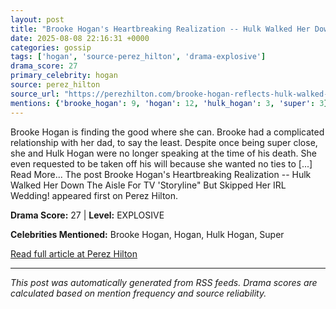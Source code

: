 ```yaml
---
layout: post
title: "Brooke Hogan's Heartbreaking Realization -- Hulk Walked Her Down The Aisle For TV 'Storyline" But Skipped Her IRL Wedding!"
date: 2025-08-08 22:16:31 +0000
categories: gossip
tags: ['hogan', 'source-perez_hilton', 'drama-explosive']
drama_score: 27
primary_celebrity: hogan
source: perez_hilton
source_url: "https://perezhilton.com/brooke-hogan-reflects-hulk-walked-her-down-aisle-for-tv-storyline-but-skipped-real-wedding/"
mentions: {'brooke_hogan': 9, 'hogan': 12, 'hulk_hogan': 3, 'super': 3}
---
```


Brooke Hogan is finding the good where she can. Brooke had a complicated relationship with her dad, to say the least. Despite once being super close, she and Hulk Hogan were no longer speaking at the time of his death. She even requested to be taken off his will because she wanted no ties to [...] Read More... The post Brooke Hogan's Heartbreaking Realization -- Hulk Walked Her Down The Aisle For TV 'Storyline" But Skipped Her IRL Wedding! appeared first on Perez Hilton.

**Drama Score:** 27 | **Level:** EXPLOSIVE

**Celebrities Mentioned:** Brooke Hogan, Hogan, Hulk Hogan, Super

[Read full article at Perez Hilton](https://perezhilton.com/brooke-hogan-reflects-hulk-walked-her-down-aisle-for-tv-storyline-but-skipped-real-wedding/)

---
*This post was automatically generated from RSS feeds. Drama scores are calculated based on mention frequency and source reliability.*
